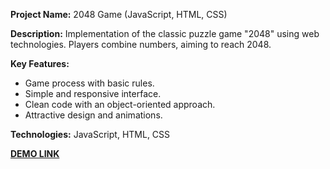 
**Project Name:** 2048 Game (JavaScript, HTML, CSS)

**Description:**
Implementation of the classic puzzle game "2048" using web technologies. Players combine numbers, aiming to reach 2048.

**Key Features:**
- Game process with basic rules.
- Simple and responsive interface.
- Clean code with an object-oriented approach.
- Attractive design and animations.

**Technologies:**
JavaScript, HTML, CSS

**[DEMO LINK](https://daryna-hnidash.github.io/2048)**
